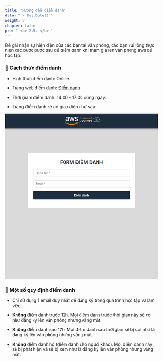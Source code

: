 ```yaml
---
title: "Hướng dẫn điểm danh"
date: "`r Sys.Date()`"
weight: 5
chapter: false
pre: " <b> 2.5. </b> "
---
```


Để ghi nhận sự hiện diện của các bạn tại văn phòng, các bạn vui lòng thực hiện các bước bước sau để điểm danh khi tham gia lên văn phòng aws để học tập:

### 📌 Cách thức điểm danh

- Hình thức điểm danh: Online.

- Trang web điểm danh: [Điểm danh](https://diemdanh.fcjuni.com)

- Thời giam điểm danh: 14:00 - 17:00 cùng ngày.

- Trang điểm danh sẽ có giao diện như sau:

![attendance_page](/images/2-instructions/attendance_page.png)

### 📌 Một số quy định điểm danh

- Chỉ sử dụng 1 email duy nhất để đăng ký trong quá trình học tập và làm việc.

- **Không** điểm danh trước 12h. Mọi điểm danh trước thời gian này sẽ coi như đăng ký lên văn phòng nhưng vắng mặt.

- **Không** điểm danh sau 17h. Mọi điểm danh sau thời gian sẽ bị coi như là đăng ký lên văn phòng nhưng vắng mặt.

- **Không** điểm danh hộ (điểm danh cho người khác). Mọi điểm danh này sẽ bị phát hiện và sẽ bị xem như là đăng ký lên văn phòng nhưng vắng mặt.

